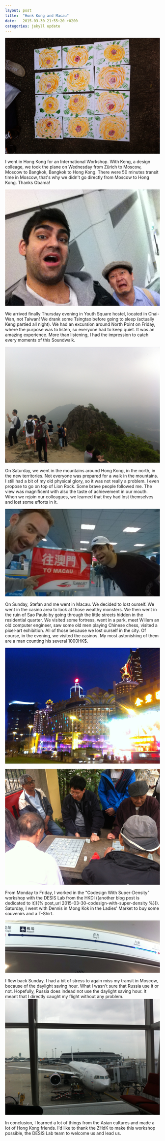 ```yaml
---
layout: post
title:  "Honk Kong and Macau"
date:   2015-03-30 21:55:20 +0200
categories: jekyll update
---
```

![Sisyphus 1](/images//2015/03/IMG_05011.jpg) 

I went in Hong Kong for an International Workshop. With Keng, a design colleage, we took the plane on Wednesday from Zürich to Moscow, Moscow to Bangkok, Bangkok to Hong Kong. There were 50 minutes transit time in Moscow, that\'s why we didn\'t go directly from Moscow to Hong Kong. Thanks Obama! 

<!--more-->

![Sisyphus 1](/images//2015/03/IMG_0419.jpg)

We arrived finally Thursday evening in Youth Square hostel, located in Chai-Wan, not Taiwan! We drank some Tsingtao before going to sleep (actually Keng partied all night). We had an excursion around North Point on Friday, where the purpose was to listen, so everyone had to keep quiet. It was an amazing experience. More than listening, I had the impression to catch every moments of this Soundwalk.

![Sisyphus 1](/images/2015/03/IMG_0446.jpg)

On Saturday, we went in the mountains around Hong Kong, in the north, in the new territories. Not everyone was prepared for a walk in the mountains. I still had a bit of my old physical glory, so it was not really a problem. I even propose to go on top of Lion Rock. Some brave people followed me. The view was magnificent with also the taste of achievement in our mouth. When we rejoin our colleagues, we learned that they had lost themselves and lost some efforts in it.

![Sisyphus 1](/images//2015/03/IMG_0452.jpg)

On Sunday, Stefan and me went in Macau. We decided to lost ourself. We went in the casino area to look at those wealthy monsters. We then went in the ruin of Sao Paulo by going through the little streets hidden in the residential quarter. We visited some fortress, went in a park, meet Willem an old computer engineer, saw some old men playing Chinese chess, visited a pixel-art exhibition. All of those because we lost ourself in the city. Of course, in the evening, we visited the casinos. My most astonishing of them are a man counting his several 1000HK$.

![Sisyphus 1](/images//2015/03/IMG_0478.jpg)

![Sisyphus 1](/images/2015/03/IMG_0463.jpg)

From Monday to Friday, I worked in the \"Codesign With Super-Density\" workshop with the DESIS Lab from the HKDI ([another blog post is dedicated to it]({% post_url 2015-03-30-codesign-with-super-density %})). Saturday, I went with Dennis in Mong Kok in the Ladies\' Market to buy some souvenirs and a T-Shirt.

![Sisyphus 1](/images//2015/03/IMG_0570.jpg)

I flew back Sunday. I had a bit of stress to again miss my transit in Moscow, because of the daylight saving hour. What I wasn\'t sure that Russia use it or not. Hopefully, Russia does indead not use the daylight saving hour. It meant that I directly caught my flight without any problem. ![Sisyphus 1](/images/2015/03/IMG_0572.jpg)

In conclusion, I learned a lot of things from the Asian cultures and made a lot of Hong Kong friends. I\'d like to thank the ZHdK to make this workshop possible, the DESIS Lab team to welcome us and lead us.